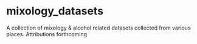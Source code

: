 # mixology_datasets
A collection of mixology &amp; alcohol related datasets collected from various places. Attributions forthcoming
